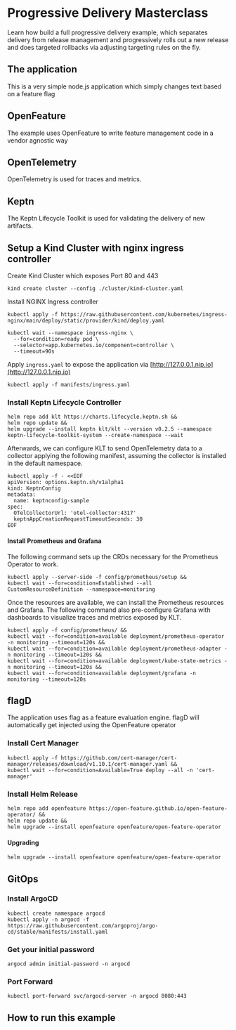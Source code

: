 # Progressive Delivery Masterclass

Learn how build a full progressive delivery example, which separates delivery from release management and progressively rolls out a new release and does targeted rollbacks via adjusting targeting rules on the fly. 

## The application

This is a very simple node.js application which simply changes text based on a feature flag

## OpenFeature

The example uses OpenFeature to write feature management code in a vendor agnostic way

## OpenTelemetry

OpenTelemetry is used for traces and metrics.

## Keptn

The Keptn Lifecycle Toolkit is used for validating the delivery of new artifacts.

## Setup a Kind Cluster with nginx ingress controller

Create Kind Cluster which exposes Port 80 and 443

```shell
kind create cluster --config ./cluster/kind-cluster.yaml
```

Install NGINX Ingress controller
```shell
kubectl apply -f https://raw.githubusercontent.com/kubernetes/ingress-nginx/main/deploy/static/provider/kind/deploy.yaml

kubectl wait --namespace ingress-nginx \
  --for=condition=ready pod \
  --selector=app.kubernetes.io/component=controller \
  --timeout=90s
```

Apply `ingress.yaml` to expose the application via [http://127.0.0.1.nip.io](http://127.0.0.1.nip.io)

```shell
kubectl apply -f manifests/ingress.yaml
```

### Install Keptn Lifecycle Controller

```shell
helm repo add klt https://charts.lifecycle.keptn.sh &&
helm repo update &&
helm upgrade --install keptn klt/klt --version v0.2.5 --namespace keptn-lifecycle-toolkit-system --create-namespace --wait
```

Afterwards, we can configure KLT to send OpenTelemetry data to a collector applying the following manifest, assuming the collector is installed in the default namespace.

```shell
kubectl apply -f - <<EOF
apiVersion: options.keptn.sh/v1alpha1
kind: KeptnConfig
metadata:
  name: keptnconfig-sample
spec:
  OTelCollectorUrl: 'otel-collector:4317'
  keptnAppCreationRequestTimeoutSeconds: 30
EOF
```

#### Install Prometheus and Grafana

The following command sets up the CRDs necessary for the Prometheus Operator to work.

```shell
kubectl apply --server-side -f config/prometheus/setup &&
kubectl wait --for=condition=Established --all CustomResourceDefinition --namespace=monitoring
```

Once the resources are available, we can install the Prometheus resources and Grafana.
The following command also pre-configure Grafana with dashboards to visualize traces and metrics exposed by KLT.

```shell
kubectl apply -f config/prometheus/ &&
kubectl wait --for=condition=available deployment/prometheus-operator -n monitoring --timeout=120s &&
kubectl wait --for=condition=available deployment/prometheus-adapter -n monitoring --timeout=120s &&
kubectl wait --for=condition=available deployment/kube-state-metrics -n monitoring --timeout=120s &&
kubectl wait --for=condition=available deployment/grafana -n monitoring --timeout=120s
```

## flagD

The application uses flag as a feature evaluation engine. flagD will automatically get injected using the OpenFeature operator

### Install Cert Manager

```
kubectl apply -f https://github.com/cert-manager/cert-manager/releases/download/v1.10.1/cert-manager.yaml &&
kubectl wait --for=condition=Available=True deploy --all -n 'cert-manager'
```

### Install Helm Release

```
helm repo add openfeature https://open-feature.github.io/open-feature-operator/ &&
helm repo update &&
helm upgrade --install openfeature openfeature/open-feature-operator
```

#### Upgrading

```
helm upgrade --install openfeature openfeature/open-feature-operator
```

## GitOps

### Install ArgoCD

```
kubectl create namespace argocd
kubectl apply -n argocd -f https://raw.githubusercontent.com/argoproj/argo-cd/stable/manifests/install.yaml
```

### Get your initial password

```
argocd admin initial-password -n argocd
```

### Port Forward
```
kubectl port-forward svc/argocd-server -n argocd 8080:443
```


## How to run this example

